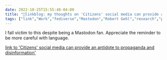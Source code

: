 ```yaml
---
date: 2022-10-25T15:55:48-04:00
title: "🔗linkblog: my thoughts on 'Citizens' social media can provide an antidote to propaganda and disinformation'"
tags: ["link","Work","fediverse","Mastodon","Robert Gehl","research","platforms"]
---
```

I fall victim to this despite being a Mastodon fan. Appreciate the reminder to be more careful with language.
 

[link to 'Citizens' social media can provide an antidote to propaganda and disinformation'](https://theconversation.com/citizens-social-media-can-provide-an-antidote-to-propaganda-and-disinformation-192491)
